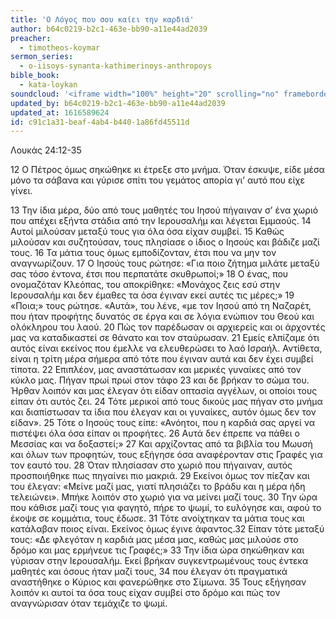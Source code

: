```yaml
---
title: 'Ο Λόγος που σου καίει την καρδιά'
author: b64c0219-b2c1-463e-bb90-a11e44ad2039
preacher:
  - timotheos-koymar
sermon_series:
  - o-iisoys-synanta-kathimerinoys-anthropoys
bible_book:
  - kata-loykan
soundcloud: '<iframe width="100%" height="20" scrolling="no" frameborder="no" allow="autoplay" src="https://w.soundcloud.com/player/?url=https%3A//api.soundcloud.com/tracks/728725315%3Fsecret_token%3Ds-OJiGV&color=%23ff5500&inverse=false&auto_play=false&show_user=true"></iframe>'
updated_by: b64c0219-b2c1-463e-bb90-a11e44ad2039
updated_at: 1616589624
id: c91c1a31-beaf-4ab4-b440-1a86fd45511d
---
```

Λουκάς 24:12-35

12 Ο Πέτρος όμως σηκώθηκε κι έτρεξε στο μνήμα. Όταν έσκυψε, είδε μέσα μόνο τα σάβανα και γύρισε σπίτι του γεμάτος απορία γι’ αυτό που είχε γίνει.

13 Την ίδια μέρα, δύο από τους μαθητές του Ιησού πήγαιναν σ’ ένα χωριό που απέχει εξήντα στάδια από την Ιερουσαλήμ και λέγεται Εμμαούς. 14 Αυτοί μιλούσαν μεταξύ τους για όλα όσα είχαν συμβεί. 15 Καθώς μιλούσαν και συζητούσαν, τους πλησίασε ο ίδιος ο Ιησούς και βάδιζε μαζί τους. 16 Τα μάτια τους όμως εμποδίζονταν, έτσι που να μην τον αναγνωρίζουν. 17 Ο Ιησούς τους ρώτησε: «Για ποιο ζήτημα μιλάτε μεταξύ σας τόσο έντονα, έτσι που περπατάτε σκυθρωποί;» 18 Ο ένας, που ονομαζόταν Κλεόπας, του αποκρίθηκε: «Μονάχος ζεις εσύ στην Ιερουσαλήμ και δεν έμαθες τα όσα έγιναν εκεί αυτές τις μέρες;» 19 «Ποια;» τους ρώτησε. «Αυτά», του λένε, «με τον Ιησού από τη Ναζαρέτ, που ήταν προφήτης δυνατός σε έργα και σε λόγια ενώπιον του Θεού και ολόκληρου του λαού. 20 Πώς τον παρέδωσαν οι αρχιερείς και οι άρχοντές μας να καταδικαστεί σε θάνατο και τον σταύρωσαν. 21 Εμείς ελπίζαμε ότι αυτός είναι εκείνος που έμελλε να ελευθερώσει το λαό Ισραήλ. Αντίθετα, είναι η τρίτη μέρα σήμερα από τότε που έγιναν αυτά και δεν έχει συμβεί τίποτα. 22 Επιπλέον, μας αναστάτωσαν και μερικές γυναίκες από τον κύκλο μας. Πήγαν πρωί πρωί στον τάφο 23 και δε βρήκαν το σώμα του. Ήρθαν λοιπόν και μας έλεγαν ότι είδαν οπτασία αγγέλων, οι οποίοι τους είπαν ότι αυτός ζει. 24 Τότε μερικοί από τους δικούς μας πήγαν στο μνήμα και διαπίστωσαν τα ίδια που έλεγαν και οι γυναίκες, αυτόν όμως δεν τον είδαν». 25 Τότε ο Ιησούς τους είπε: «Ανόητοι, που η καρδιά σας αργεί να πιστέψει όλα όσα είπαν οι προφήτες. 26 Αυτά δεν έπρεπε να πάθει ο Μεσσίας και να δοξαστεί;» 27 Και αρχίζοντας από τα βιβλία του Μωυσή και όλων των προφητών, τους εξήγησε όσα αναφέρονταν στις Γραφές για τον εαυτό του. 28 Όταν πλησίασαν στο χωριό που πήγαιναν, αυτός προσποιήθηκε πως πηγαίνει πιο μακριά. 29 Εκείνοι όμως τον πίεζαν και του έλεγαν: «Μείνε μαζί μας, γιατί πλησιάζει το βράδυ και η μέρα ήδη τελειώνει». Μπήκε λοιπόν στο χωριό για να μείνει μαζί τους. 30 Την ώρα που κάθισε μαζί τους για φαγητό, πήρε το ψωμί, το ευλόγησε και, αφού το έκοψε σε κομμάτια, τους έδωσε. 31 Τότε ανοίχτηκαν τα μάτια τους και κατάλαβαν ποιος είναι. Εκείνος όμως έγινε άφαντος.32 Είπαν τότε μεταξύ τους: «Δε φλεγόταν η καρδιά μας μέσα μας, καθώς μας μιλούσε στο δρόμο και μας ερμήνευε τις Γραφές;» 33 Την ίδια ώρα σηκώθηκαν και γύρισαν στην Ιερουσαλήμ. Εκεί βρήκαν συγκεντρωμένους τους έντεκα μαθητές και όσους ήταν μαζί τους, 34 που έλεγαν ότι πραγματικά αναστήθηκε ο Κύριος και φανερώθηκε στο Σίμωνα. 35 Τους εξήγησαν λοιπόν κι αυτοί τα όσα τους είχαν συμβεί στο δρόμο και πώς τον αναγνώρισαν όταν τεμάχιζε το ψωμί.